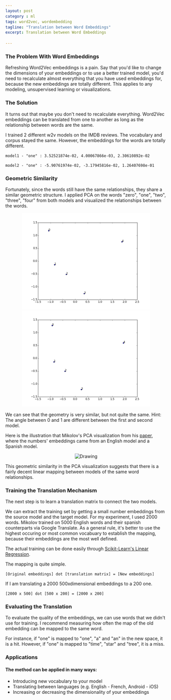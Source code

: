 ```yaml
---
layout: post
category : ml
tags: word2vec, wordembedding
tagline: "Translation between Word Embeddings"
excerpt: Translation between Word Embeddings

---
```


### The Problem With Word Embeddings

Refreshing Word2Vec embeddings is a pain. Say that you'd like to change the dimensions of your embeddings or to use a better trained model, you'd need to recalculate almost everything that you have used embeddings for, because the new embeddings are totally different. This applies to any modeling, unsupervised learning or visualizations. 

### The Solution

It turns out that maybe you don't need to recalculate everything. Word2Vec embeddings can be translated from one to another as long as the relationship between words are the same.

I trained 2 different w2v models on the IMDB reviews. The vocabulary and corpus stayed the same. However, the embeddings for the words are totally different. 

```
model1 - "one" : 3.52521874e-02, 4.00067866e-03, 2.30610892e-02
```

```
model2 - "one" : -5.90761974e-02, -3.17945816e-02, 1.26407698e-01
```

### Geometric Similarity

Fortunately, since the words still have the same relationships, they share a similar geometric structure. I applied PCA on the words "zero", "one", "two", "three", "four" from both models and visualized the relationships between the words.

<center><img src="https://raw.githubusercontent.com/PragmaticLab/EmbeddingMapper/master/pca_visualization/left.png" alt="Drawing" style="width: 400px;"/><img src="https://raw.githubusercontent.com/PragmaticLab/EmbeddingMapper/master/pca_visualization/right.png" alt="Drawing" style="width: 400px;"/></center>

We can see that the geometry is very similar, but not quite the same. Hint: The angle between 0 and 1 are different between the first and second model. 

Here is the illustration that Mikolov's PCA visualization from his [paper](http://arxiv.org/pdf/1309.4168.pdf), where the numbers' embeddings came from an English model and a Spanish model. 

<center><img src="{{site.imgrepo}}/word_translation_visualization.png" alt="Drawing" style="width: 1000px;"/></center>

This geometric similarity in the PCA visualization suggests that there is a fairly decent linear mapping between models of the same word relationships. 

### Training the Translation Mechanism

The next step is to learn a translation matrix to connect the two models. 

We can extract the training set by getting a small number embeddings from the source model and the target model. For my experiment, I used 2000 words. Mikolov trained on 5000 English words and their spanish counterparts via Google Translate. As a general rule, it's better to use the highest occuring or most common vocabuary to establish the mapping, because their embeddings are the most well defined. 

The actual training can be done easily through [Scikit-Learn's Linear Regression](http://scikit-learn.org/stable/modules/generated/sklearn.linear_model.LinearRegression.html).

The mapping is quite simple. 

```
[Original embeddings] dot [translation matrix] = [New embeddings]
```

If I am translating a 2000 500xdimensional embeddings to a 200 one.

```
[2000 x 500] dot [500 x 200] = [2000 x 200]
```

### Evaluating the Translation 

To evaluate the quality of the embeddings, we can use words that we didn't use for training. I recommend measuring how often the map of the old embedding can be mapped to the same word. 

For instance, if "one" is mapped to "one", "a" and "an" in the new space, it is a hit. However, if "one" is mapped to "time", "star" and "tree", it is a miss. 

### Applications

#### The method can be applied in many ways:
* Introducing new vocabulary to your model
* Translating between languages (e.g. English - French, Android - iOS)
* Increasing or decreasing the dimensionality of your embeddings
